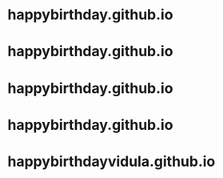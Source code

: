 # happybirthday.github.io
# happybirthday.github.io
# happybirthday.github.io
# happybirthday.github.io
# happybirthdayvidula.github.io
